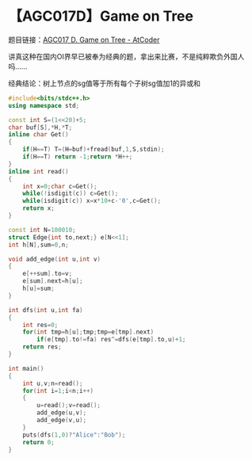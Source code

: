 # 【AGC017D】Game on Tree

题目链接：[AGC017 D. Game on Tree  -  AtCoder](https://agc017.contest.atcoder.jp/tasks/agc017_d)

讲真这种在国内OI界早已被奉为经典的题，拿出来比赛，不是纯粹欺负外国人吗……

经典结论：树上节点的sg值等于所有每个子树sg值加1的异或和

```cpp
#include<bits/stdc++.h>
using namespace std;

const int S=(1<<20)+5;
char buf[S],*H,*T;
inline char Get()
{
    if(H==T) T=(H=buf)+fread(buf,1,S,stdin);
    if(H==T) return -1;return *H++;
}
inline int read()
{
    int x=0;char c=Get();
    while(!isdigit(c)) c=Get();
    while(isdigit(c)) x=x*10+c-'0',c=Get();
    return x;
}

const int N=100010;
struct Edge{int to,next;} e[N<<1];
int h[N],sum=0,n;

void add_edge(int u,int v)
{
    e[++sum].to=v;
    e[sum].next=h[u];
    h[u]=sum;
}

int dfs(int u,int fa)
{
    int res=0;
    for(int tmp=h[u];tmp;tmp=e[tmp].next)
        if(e[tmp].to!=fa) res^=dfs(e[tmp].to,u)+1;
    return res;
}

int main()
{
    int u,v;n=read();
    for(int i=1;i<n;i++)
    {
        u=read();v=read();
        add_edge(u,v);
        add_edge(v,u);
    }
    puts(dfs(1,0)?"Alice":"Bob");
    return 0;
}
```

